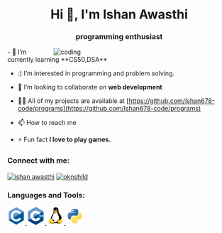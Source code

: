 <h1 align="center">Hi 👋, I'm Ishan Awasthi</h1>
<h3 align="center">programming enthusiast</h3>
<img align="right" alt="coding"width="400"src="https://media.tenor.com/NOYF3f82b_gAAAAC/programmer.gif">
- 🌱 I’m currently learning **CS50,DSA**

- :) I’m interested in programming and problem solving.

- 👯 I’m looking to collaborate on **web development**

- 👨‍💻 All of my projects are available at [https://github.com/Ishan678-code/programs](https://github.com/Ishan678-code/programs)

- 📫 How to reach me 

- ⚡ Fun fact **I love to play games.**

<h3 align="left">Connect with me:</h3>
<p align="left">
<a href="https://fb.com/ishan awasthi" target="blank"><img align="center" src="https://raw.githubusercontent.com/rahuldkjain/github-profile-readme-generator/master/src/images/icons/Social/facebook.svg" alt="ishan awasthi" height="30" width="40" /></a>
<a href="https://instagram.com/oknshild" target="blank"><img align="center" src="https://raw.githubusercontent.com/rahuldkjain/github-profile-readme-generator/master/src/images/icons/Social/instagram.svg" alt="oknshild" height="30" width="40" /></a>
</p>

<h3 align="left">Languages and Tools:</h3>
<p align="left"> <a href="https://www.cprogramming.com/" target="_blank" rel="noreferrer"> <img src="https://raw.githubusercontent.com/devicons/devicon/master/icons/c/c-original.svg" alt="c" width="40" height="40"/> </a> <a href="https://www.w3schools.com/cpp/" target="_blank" rel="noreferrer"> <img src="https://raw.githubusercontent.com/devicons/devicon/master/icons/cplusplus/cplusplus-original.svg" alt="cplusplus" width="40" height="40"/> </a> <a href="https://www.linux.org/" target="_blank" rel="noreferrer"> <img src="https://raw.githubusercontent.com/devicons/devicon/master/icons/linux/linux-original.svg" alt="linux" width="40" height="40"/> </a> <a href="https://www.python.org" target="_blank" rel="noreferrer"> <img src="https://raw.githubusercontent.com/devicons/devicon/master/icons/python/python-original.svg" alt="python" width="40" height="40"/> </a> </p>
